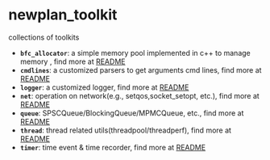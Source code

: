 # newplan_toolkit
collections of toolkits

- **```bfc_allocator```**: a simple memory pool implemented in c++ to manage memory , find more at [README](bfc_allocator)
- **```cmdlines```**: a customized parsers to get arguments cmd lines, find more at [README](cmdlines)
- **```logger```**: a customized logger, find more at [README](logger)
- **```net```**: operation on network(e.g., setqos,socket_setopt, etc.), find more at [README](net)
- **```queue```**: SPSCQueue/BlockingQueue/MPMCQueue, etc., find more at [README](queue)
- **```thread```**: thread related utils(threadpool/threadperf), find more at [README](thread)
- **```timer```**: time event & time recorder, find more at [README](timer)



<!-- 
  - [ ] 没选中的复选框
  - [ ] 选中复选框
 -->
